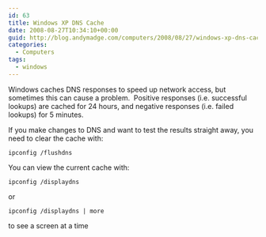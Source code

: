 ```yaml
---
id: 63
title: Windows XP DNS Cache
date: 2008-08-27T10:34:10+00:00
guid: http://blog.andymadge.com/computers/2008/08/27/windows-xp-dns-cache/
categories:
  - Computers
tags:
  - windows
---
```

Windows caches DNS responses to speed up network access, but sometimes this can cause a problem.  Positive responses (i.e. successful lookups) are cached for 24 hours, and negative responses (i.e. failed lookups) for 5 minutes.

If you make changes to DNS and want to test the results straight away, you need to clear the cache with:

```batchfile
ipconfig /flushdns
```

You can view the current cache with:

```batchfile
ipconfig /displaydns
```

or

```batchfile
ipconfig /displaydns | more
```

to see a screen at a time